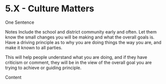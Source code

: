 # 5.X - Culture Matters

One Sentence

Notes
Include the school and district community early and often. Let them know the small changes you will be making and what the overall goals is. Have a driving principle as to why you are doing things the way you are, and make it known to all parties. 

This will help people understand what you are doing, and if they have criticism or comment, they will be in the view of the overall goal you are trying to achieve or guiding principle. 

Content
